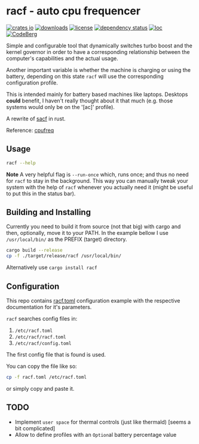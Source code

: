 racf - auto cpu frequencer
==========================
[![crates io](https://img.shields.io/crates/v/racf?style=flat-square&color=red)](https://crates.io/crates/racf)
[![downloads](https://img.shields.io/crates/d/racf?style=flat-square&color=yellow)](https://crates.io/crates/getsys)
[![license](https://img.shields.io/crates/l/racf?style=flat-square)](https://codeberg.org/explosion-mental/racf/src/branch/main/LICENSE)
[![dependency status](https://deps.rs/repo/codeberg/explosion-mental/racf/status.svg?style=flat-square)](https://deps.rs/repo/codeberg/explosion-mental/racf)
[![loc](https://img.shields.io/tokei/lines/github/explosion-mental/racf?color=lightgreen&style=flat-square)](https://codeberg.org/explosion-mental/getsys/src/branch/main/racf.rs)
[![CodeBerg](https://img.shields.io/badge/Hosted_at-Codeberg-%232185D0?style=flat-square&logo=CodeBerg)](https://codeberg.org/explosion-mental/racf)
<br>

Simple and configurable tool that dynamically switches turbo boost and the
kernel governor in order to have a corresponding relationship between the
computer's capabilities and the actual usage.


Another important variable is whether the machine is charging or using the
battery, depending on this state `racf` will use the corresponding
configuration profile.


This is intended mainly for battery based machines like laptops. Desktops
**could** benefit, I haven't really thought about it that much (e.g. those
systems would only be on the '[ac]' profile).


A rewrite of [sacf](https://github.com/explosion-mental/sacf) in rust.


Reference: [cpufreq](https://www.kernel.org/doc/html/v4.14/admin-guide/pm/cpufreq.html)

Usage
-----

```sh
racf --help
```

**Note** A very helpful flag is `--run-once` which, runs once; and thus no need
for `racf` to stay in the background. This way you can manually tweak your
system with the help of `racf` whenever you actually need it (might be useful
to put this in the status bar).

Building and Installing
-----------------------
Currently you need to build it from source (not that big) with cargo
and then, optionally, move it to your PATH. In the example bellow I use
`/usr/local/bin/` as the PREFIX (target) directory.

```sh
cargo build --release
cp -f ./target/release/racf /usr/local/bin/
```
Alternatively use `cargo install racf`

Configuration
-------------
This repo contains [racf.toml](./racf.toml) configuration example
with the respective documentation for it's parameters.

`racf` searches config files in:
1. `/etc/racf.toml`
2. `/etc/racf/racf.toml`
3. `/etc/racf/config.toml`

The first config file that is found is used.


You can copy the file like so:
```sh
cp -f racf.toml /etc/racf.toml
```
or simply copy and paste it.

TODO
----
- Implement `user space` for thermal controls (just like thermald) [seems a bit complicated]
- Allow to define profiles with an `Option`al battery percentage value

